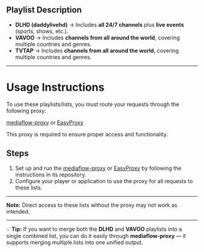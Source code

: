 ## Playlist Description
- **DLHD (daddylivehd)** → Includes **all 24/7 channels** plus **live events** (sports, shows, etc.).  
- **VAVOO** → Includes **channels from all around the world**, covering multiple countries and genres.
- **TVTAP** → Includes **channels from all around the world**, covering multiple countries and genres.

---

# Usage Instructions

To use these playlists/lists, you must route your requests through the following proxy:

[mediaflow-proxy](https://github.com/nzo66/mediaflow-proxy) or [EasyProxy](https://github.com/nzo66/EasyProxy)

This proxy is required to ensure proper access and functionality.

## Steps
1. Set up and run the [mediaflow-proxy](https://github.com/nzo66/mediaflow-proxy) or [EasyProxy](https://github.com/nzo66/EasyProxy) by following the instructions in its repository.
2. Configure your player or application to use the proxy for all requests to these lists.

---


**Note:** Direct access to these lists without the proxy may not work as intended.

---

💡 **Tip:** If you want to merge both the **DLHD** and **VAVOO** playlists into a single combined list, you can do it easily through **mediaflow-proxy** — it supports merging multiple lists into one unified output.



